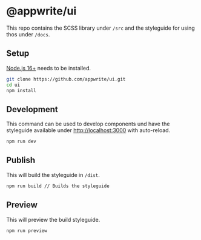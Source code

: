 # @appwrite/ui

This repo contains the SCSS library under `/src` and the styleguide for using thos under `/docs`.

## Setup

[Node.js 16+](https://nodejs.org/) needs to be installed.

```sh
git clone https://github.com/appwrite/ui.git
cd ui
npm install
```

## Development

This command can be used to develop components und have the styleguide available under [http://localhost:3000](http://localhost:3000) with auto-reload.

```sh
npm run dev
```

## Publish

This will build the styleguide in `/dist`.

```sh
npm run build // Builds the styleguide
```

## Preview

This will preview the build styleguide.

```sh
npm run preview
```
